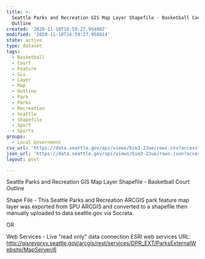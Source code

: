 ```yaml
---
title: >-
  Seattle Parks and Recreation GIS Map Layer Shapefile - Basketball Court
  Outline
created: '2020-11-10T16:59:27.954802'
modified: '2020-11-10T16:59:27.954814'
state: active
type: dataset
tags:
  - Basketball
  - Court
  - Feature
  - Gis
  - Layer
  - Map
  - Outline
  - Park
  - Parks
  - Recreation
  - Seattle
  - Shapefile
  - Sport
  - Sports
groups:
  - Local Government
csv_url: 'https://data.seattle.gov/api/views/bim3-23ue/rows.csv?accessType=DOWNLOAD'
json_url: 'https://data.seattle.gov/api/views/bim3-23ue/rows.json?accessType=DOWNLOAD'
layout: post

---
```

Seattle Parks and Recreation GIS Map Layer Shapefile - Basketball Court Outline

Shape File - This Seattle Parks and Recreation ARCGIS park feature map layer was exported from SPU ARCGIS and converted to a shapefile then manually uploaded to data.seattle.gov via Socrata.

OR

Web Services - Live "read only" data connection ESRI web services URL: http://gisrevprxy.seattle.gov/arcgis/rest/services/DPR_EXT/ParksExternalWebsite/MapServer/6
